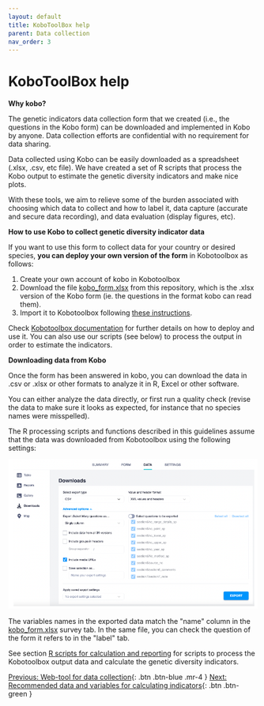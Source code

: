 ```yaml
---
layout: default
title: KoboToolBox help
parent: Data collection
nav_order: 3
---
```


# KoboToolBox help

**Why kobo?**

The genetic indicators data collection form that we created (i.e., the questions in the Kobo form) can be downloaded and implemented in Kobo by anyone. Data collection efforts are confidential with no requirement for data sharing. 

Data collected using Kobo can be easily downloaded as a spreadsheet (.xlsx, .csv, etc file). We have created a set of R scripts that process the Kobo output to estimate the genetic diversity indicators and make nice plots.

With these tools, we aim to relieve some of the burden associated with choosing which data to collect and how to label it, data capture (accurate and secure data recording), and data evaluation (display figures, etc). 

**How to use Kobo to collect genetic diversity indicator data**

If you want to use this form to collect data for your country or desired species, **you can deploy your own version of the form** in Kobotoolbox as follows:

1. Create your own account of kobo in Kobotoolbox
2. Download the file [kobo_form.xlsx](https://github.com/AliciaMstt/GeneticIndicators/raw/main/kobo_form.xlsx) from this repository, which is the .xlsx version of the Kobo form (ie. the questions in the format kobo can read them).
3. Import it to Kobotoolbox following [these instructions](https://support.kobotoolbox.org/new_form.html).
   
Check [Kobotoolbox documentation](https://support.kobotoolbox.org/welcome.html) for further details on how to deploy and use it. You can also use our scripts (see below) to process the output in order to estimate the indicators.

**Downloading data from Kobo**

Once the form has been answered in kobo, you can download the data in .csv or .xlsx or other formats to analyze it in R, Excel or other software.

You can either analyze the data directly, or first run a quality check (revise the data to make sure it looks as expected, for instance that no species names were misspelled).

The R processing scripts and functions described in this guidelines assume that the data was downloaded from Kobotoolbox using the following settings:

![](Kobo_Fig1.png)

The variables names in the exported data match the "name" column in the [kobo_form.xlsx](https://github.com/AliciaMstt/GeneticIndicators/raw/main/kobo_form.xlsx) survey tab. In the same file, you can check the question of the form it refers to in the "label" tab.

See section [R scripts for calculation and reporting](https://ccgenetics.github.io/guidelines-genetic-diversity-indicators/docs/6_Calculations_and_reporting/R_scripts.html#r-scripts-for-calculation-and-reporting) for scripts to process the Kobotoolbox output data and calculate the genetic diversity indicators.

[Previous: Web-tool for data collection](https://ccgenetics.github.io/guidelines-genetic-diversity-indicators/docs/5_Data_collection/Web_tool.html#web-tool-for-data-collection-kobo){: .btn .btn-blue .mr-4 }
[Next: Recommended data and variables for calculating indicators](https://ccgenetics.github.io/guidelines-genetic-diversity-indicators/docs/5_Data_collection/Recommended_data.html#recommended-minimum-data-and-metadata-variables-for-calculating-genetic-diversity-indicators){: .btn .btn-green }
